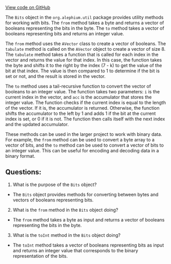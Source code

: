 [View code on GitHub](https://github.com/alephium/alephium/blob/master/util/src/main/scala/org/alephium/util/Bits.scala)

The `Bits` object in the `org.alephium.util` package provides utility methods for working with bits. The `from` method takes a byte and returns a vector of booleans representing the bits in the byte. The `to` method takes a vector of booleans representing bits and returns an integer value.

The `from` method uses the `AVector` class to create a vector of booleans. The `tabulate` method is called on the `AVector` object to create a vector of size 8. The `tabulate` method takes a function that is called for each index in the vector and returns the value for that index. In this case, the function takes the byte and shifts it to the right by the index (7 - k) to get the value of the bit at that index. The value is then compared to 1 to determine if the bit is set or not, and the result is stored in the vector.

The `to` method uses a tail-recursive function to convert the vector of booleans to an integer value. The function takes two parameters: `i` is the current index in the vector, and `acc` is the accumulator that stores the integer value. The function checks if the current index is equal to the length of the vector. If it is, the accumulator is returned. Otherwise, the function shifts the accumulator to the left by 1 and adds 1 if the bit at the current index is set, or 0 if it is not. The function then calls itself with the next index and the updated accumulator.

These methods can be used in the larger project to work with binary data. For example, the `from` method can be used to convert a byte array to a vector of bits, and the `to` method can be used to convert a vector of bits to an integer value. This can be useful for encoding and decoding data in a binary format.
## Questions: 
 1. What is the purpose of the `Bits` object?
- The `Bits` object provides methods for converting between bytes and vectors of booleans representing bits.

2. What is the `from` method in the `Bits` object doing?
- The `from` method takes a byte as input and returns a vector of booleans representing the bits in the byte.

3. What is the `toInt` method in the `Bits` object doing?
- The `toInt` method takes a vector of booleans representing bits as input and returns an integer value that corresponds to the binary representation of the bits.